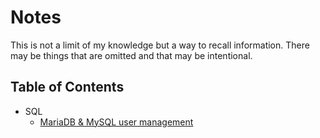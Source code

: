 # Notes
This is not a limit of my knowledge but a way to recall information. There may be things that are omitted and that may be intentional.

## Table of Contents

- SQL
    - [MariaDB & MySQL user management](https://github.com/Renrek/notes/blob/ba946aba63fe4a47de7eff68ba36bc85759f5623/SQL/mysql-mariadb-user-management.md)